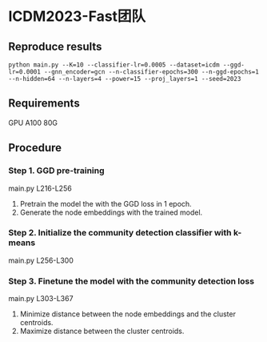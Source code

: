 # ICDM2023-Fast团队

## Reproduce results
`python main.py --K=10 --classifier-lr=0.0005 --dataset=icdm --ggd-lr=0.0001 --gnn_encoder=gcn --n-classifier-epochs=300 --n-ggd-epochs=1 --n-hidden=64 --n-layers=4 --power=15 --proj_layers=1 --seed=2023`

## Requirements
GPU A100 80G

## Procedure

### Step 1. GGD pre-training
main.py L216-L256

1. Pretrain the model the with the GGD loss in 1 epoch.
2. Generate the node embeddings with the trained model.

### Step 2. Initialize the community detection classifier with k-means
main.py L256-L300

### Step 3. Finetune the model with the community detection loss
main.py L303-L367

1. Minimize distance between the node embeddings and the cluster centroids.
2. Maximize distance between the cluster centroids.
